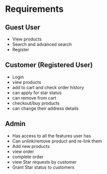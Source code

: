 # Requirements

## Guest User
- View products
- Search and advanced search
- Register 

## Customer (Registered User)
- Login
- view products
- add to cart and check order history
- can apply for star status
- can remove from cart
- checkout/buy products
- can change their address details

## Admin
- Has access to all the features user has
- Can unlink/remove product and re-link them
- Add new products
- view order
- complete order
- view Star requests by customer
- Grant Star status to customers

